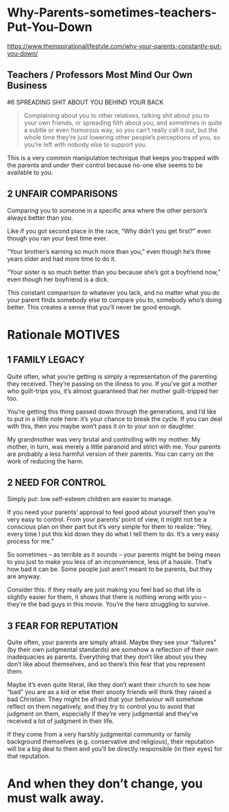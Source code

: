 # Why-Parents-sometimes-teachers-Put-You-Down
https://www.theinspirationallifestyle.com/why-your-parents-constantly-put-you-down/

## Teachers / Professors Most Mind Our Own Business
#6 SPREADING SHIT ABOUT YOU BEHIND YOUR BACK
> Complaining about you to other relatives, talking shit about you to your own friends, or spreading filth about you, and sometimes in quite a subtle or even humorous way, so you can’t really call it out, but the whole time they’re just lowering other people’s perceptions of you, so you’re left with nobody else to support you.

This is a very common manipulation technique that keeps you trapped with the parents and under their control because no-one else seems to be available to you.


## 2 UNFAIR COMPARISONS
Comparing you to someone in a specific area where the other person’s always better than you.

Like if you got second place in the race, “Why didn’t you get first?” even though you ran your best time ever.

“Your brother’s earning so much more than you,” even though he’s three years older and had more time to do it.

“Your sister is so much better than you because she’s got a boyfriend now,” even though her boyfriend is a dick.

This constant comparison to whatever you lack, and no matter what you do your parent finds somebody else to compare you to, somebody who’s doing better. This creates a sense that you’ll never be good enough.

# Rationale MOTIVES

## 1 FAMILY LEGACY
Quite often, what you’re getting is simply a representation of the parenting they received. They’re passing on the illness to you. If you’ve got a mother who guilt-trips you, it’s almost guaranteed that her mother guilt-tripped her too.

You’re getting this thing passed down through the generations, and I’d like to put in a little note here: it’s your chance to break the cycle. If you can deal with this, then you maybe won’t pass it on to your son or daughter.

My grandmother was very brutal and controlling with my mother. My mother, in turn, was merely a little paranoid and strict with me. Your parents are probably a less harmful version of their parents. You can carry on the work of reducing the harm.

## 2 NEED FOR CONTROL
Simply put: low self-esteem children are easier to manage.

If you need your parents’ approval to feel good about yourself then you’re very easy to control. From your parents’ point of view, it might not be a conscious plan on their part but it’s very simple for them to realize: “Hey, every time I put this kid down they do what I tell them to do. It’s a very easy process for me.”

So sometimes – as terrible as it sounds – your parents might be being mean to you just to make you less of an inconvenience, less of a hassle. That’s how bad it can be. Some people just aren’t meant to be parents, but they are anyway.

Consider this: if they really are just making you feel bad so that life is slightly easier for them, it shows that there is nothing wrong with you – they’re the bad guys in this movie. You’re the hero struggling to survive.

## 3 FEAR FOR REPUTATION
Quite often, your parents are simply afraid. Maybe they see your “failures” (by their own judgmental standards) are somehow a reflection of their own inadequacies as parents. Everything that they don’t like about you they don’t like about themselves, and so there’s this fear that you represent them.

Maybe it’s even quite literal, like they don’t want their church to see how “bad” you are as a kid or else their snooty friends will think they raised a bad Christian. They might be afraid that your behaviour will somehow reflect on them negatively, and they try to control you to avoid that judgment on them, especially if they’re very judgmental and they’ve received a lot of judgment in their life.

If they come from a very harshly judgmental community or family background themselves (e.g. conservative and religious), their reputation will be a big deal to them and you’ll be directly responsible (in their eyes) for that reputation.

# And when they don’t change, you must walk away.

